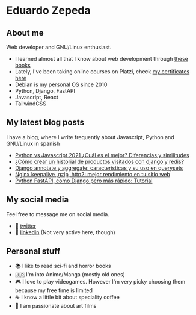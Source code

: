 # Eduardo Zepeda

## About me

Web developer and GNU/Linux enthusiast.
  - I learned almost all that I know about web development through [these books][books]
  - Lately, I've been taking online courses on Platzi, check [my certificates here][certificates] 
  - Debian is my personal OS since 2010
  - Python, Django, FastAPI
  - Javascript, React
  - TailwindCSS

## My latest blog posts

I have a blog, where I write frequently about Javascript, Python and GNU/Linux in spanish

<!-- BLOG-POST-LIST:START -->
- [Python vs Javascript 2021 ¿Cuál es el mejor? Diferencias y similitudes](https://coffeebytes.dev/python-vs-javascript-2021-cual-es-el-mejor-diferencias-y-similitudes/?utm_source=rss&utm_medium=rss&utm_campaign=python-vs-javascript-2021-cual-es-el-mejor-diferencias-y-similitudes)
- [¿Cómo crear un historial de productos visitados con django y redis?](https://coffeebytes.dev/como-crear-un-historial-de-productos-visitados-con-django-y-redis/?utm_source=rss&utm_medium=rss&utm_campaign=como-crear-un-historial-de-productos-visitados-con-django-y-redis)
- [Django annotate y aggregate: características y su uso en querysets](https://coffeebytes.dev/django-annotate-y-aggregate-caracteristicas-y-su-uso-en-querysets/?utm_source=rss&utm_medium=rss&utm_campaign=django-annotate-y-aggregate-caracteristicas-y-su-uso-en-querysets)
- [Nginx keepalive, gzip, http2: mejor rendimiento en tu sitio web](https://coffeebytes.dev/nginx-keepalive-gzip-http2-mejor-rendimiento-en-tu-sitio-web/?utm_source=rss&utm_medium=rss&utm_campaign=nginx-keepalive-gzip-http2-mejor-rendimiento-en-tu-sitio-web)
- [Python FastAPI, como Django pero más rápido: Tutorial](https://coffeebytes.dev/python-fastapi-como-django-pero-mas-rapido-tutorial/?utm_source=rss&utm_medium=rss&utm_campaign=python-fastapi-como-django-pero-mas-rapido-tutorial)
<!-- BLOG-POST-LIST:END -->

## My social media

Feel free to message me on social media. 

  - :speech_balloon: [twitter][twitter]
  - :anger: [linkedin][linkedin] (Not very active here, though)

## Personal stuff

  - :books: I like to read sci-fi and horror books
  - :jp: I'm into Anime/Manga (mostly old ones)
  - :video_game: I love to play videogames. However I'm very picky choosing them because my free time is limited
  - :coffee: I know a little bit about speciality coffee
  - :movie_camera: I am passionate about art films

[books]: https://coffeebytes.dev/en/books-ive-read-and-reviews/ "I wrote a few reviews about them"
[certificates]: https://platzi.com/@eduardo-zepeda/
[website]: https://coffeebytes.dev
[twitter]: https://twitter.com/neon_affogato
[linkedin]: https://linkedin.com/in/--eduardozepeda--